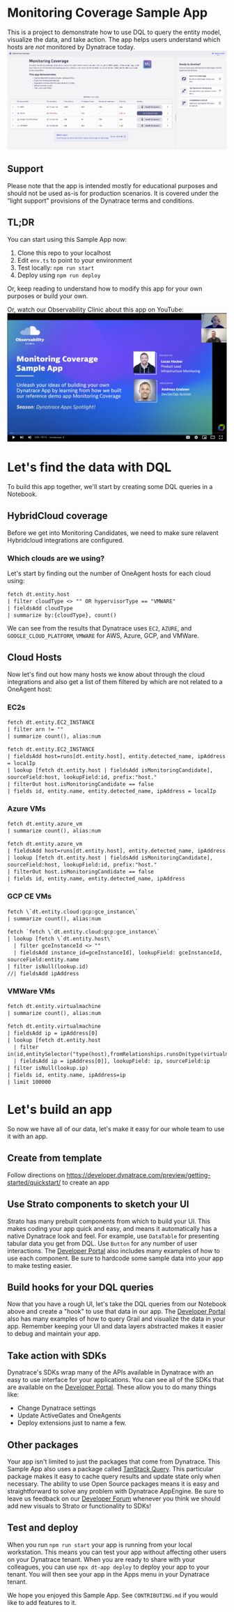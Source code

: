 # Monitoring Coverage Sample App

This is a project to demonstrate how to use DQL to query the entity model, visualize the data, and take action.
The app helps users understand which hosts are _not_ monitored by Dynatrace today.
![Screenshots](./src/assets/monitoring-coverage.png)

## Support
Please note that the app is intended mostly for educational purposes and should not be used as-is for production scenarios. It is covered under the “light support” provisions of the Dynatrace terms and conditions.

## TL;DR
You can start using this Sample App now:
1. Clone this repo to your localhost
2. Edit `env.ts` to point to your environment
3. Test locally: `npm run start`
4. Deploy using `npm run deploy`

Or, keep reading to understand how to modify this app for your own purposes or build your own.

Or, watch our Observability Clinic about this app on YouTube:
[![Observability Clinic](src/assets/observability_clinic.png 'Observability Clinic')](https://www.youtube.com/watch?v=0cbdymD_2tc)

# Let's find the data with DQL

To build this app together, we'll start by creating some DQL queries in a Notebook.

## HybridCloud coverage

Before we get into Monitoring Candidates, we need to make sure relavent Hybridcloud integrations are configured.

### Which clouds are we using?

Let's start by finding out the number of OneAgent hosts for each cloud using:

```
fetch dt.entity.host
| filter cloudType <> "" OR hypervisorType == "VMWARE"
| fieldsAdd cloudType
| summarize by:{cloudType}, count()
```

We can see from the results that Dynatrace uses `EC2`, `AZURE`, and `GOOGLE_CLOUD_PLATFORM`, `VMWARE` for AWS, Azure, GCP, and VMWare.

<!--### Are integrations enabled for our clouds?

<magic/>-->

## Cloud Hosts

Now let's find out how many hosts we know about through the cloud integrations and also get a list of them filtered by which are not related to a OneAgent host:

### EC2s
```
fetch dt.entity.EC2_INSTANCE
| filter arn != ""
| summarize count(), alias:num
```

```
fetch dt.entity.EC2_INSTANCE
| fieldsAdd host=runs[dt.entity.host], entity.detected_name, ipAddress = localIp
| lookup [fetch dt.entity.host | fieldsAdd isMonitoringCandidate], sourceField:host, lookupField:id, prefix:"host."
| filterOut host.isMonitoringCandidate == false
| fields id, entity.name, entity.detected_name, ipAddress = localIp
```

### Azure VMs
```
fetch dt.entity.azure_vm
| summarize count(), alias:num
```

```
fetch dt.entity.azure_vm
| fieldsAdd host=runs[dt.entity.host], entity.detected_name, ipAddress
| lookup [fetch dt.entity.host | fieldsAdd isMonitoringCandidate], sourceField:host, lookupField:id, prefix:"host."
| filterOut host.isMonitoringCandidate == false
| fields id, entity.name, entity.detected_name, ipAddress
```

### GCP CE VMs
```
fetch \`dt.entity.cloud:gcp:gce_instance\`
| summarize count(), alias:num
```

```
fetch `fetch \`dt.entity.cloud:gcp:gce_instance\`
| lookup [fetch \`dt.entity.host\`
  | filter gceInstanceId <> ""
  | fieldsAdd instance_id=gceInstanceId], lookupField: gceInstanceId, sourceField:entity.name
| filter isNull(lookup.id)
//| fieldsAdd ipAddress
```

### VMWare VMs
```
fetch dt.entity.virtualmachine
| summarize count(), alias:num
```

```
fetch dt.entity.virtualmachine
| fieldsAdd ip = ipAddress[0]
| lookup [fetch dt.entity.host
  | filter in(id,entitySelector("type(host),fromRelationships.runsOn(type(virtualmachine))"))
  | fieldsAdd ip = ipAddress[0]], lookupField: ip, sourceField:ip
| filter isNull(lookup.ip)
| fields id, entity.name, ipAddress=ip
| limit 100000
```

# Let's build an app

So now we have all of our data, let's make it easy for our whole team to use it with an app.

## Create from template

Follow directions on https://developer.dynatrace.com/preview/getting-started/quickstart/ to create an app

## Use Strato components to sketch your UI

Strato has many prebuilt components from which to build your UI. This makes coding your app quick and
easy, and means it automatically has a native Dynatrace look and feel. For example, use `DataTable` for
presenting tabular data you get from DQL. Use `Button` for any number of user interactions. The [Developer Portal](https://developer.dynatrace.com/preview/reference/design-system/) also includes many examples of how to use each component. Be sure to hardcode some sample data into your app to make testing easier.

## Build hooks for your DQL queries

Now that you have a rough UI, let's take the DQL queries from our Notebook above and create a "hook" to use
that data in our app. The [Developer Portal](https://developer.dynatrace.com/preview/develop/data/query-and-visualize/)
also has many examples of how to query Grail and visualize the data in your app. Remember keeping your UI and data layers abstracted makes it easier to debug and maintain your app.

## Take action with SDKs

Dynatrace's SDKs wrap many of the APIs available in Dynatrace with an easy to use interface for your applications. You
can see all of the SDKs that are available on the [Developer Portal](https://developer.dynatrace.com/preview/reference/sdks/). These allow you to do many things like:
- Change Dynatrace settings
- Update ActiveGates and OneAgents
- Deploy extensions
just to name a few.

## Other packages

Your app isn't limited to just the packages that come from Dynatrace. This Sample App also uses a package called [TanStack Query](https://www.npmjs.com/package/@tanstack/react-query). This particular package makes it easy to cache query results and update state only when necessary. The ability to use Open Source packages means it is easy and straightforward to solve any problem with Dynatrace AppEngine. Be sure to leave us feedback on our [Developer Forum](https://community.dynatrace.com/t5/Developers/ct-p/developers) whenever you think we should add new visuals to Strato or functionality to SDKs!

## Test and deploy

When you run `npm run start` your app is running from your local workstation. This means you can test your app without affecting other users on your Dynatrace tenant. When you are ready to share with your colleagues, you can use `npx dt-app deploy` to deploy your app to your tenant. You will then see your app in the Apps menu in your Dynatrace tenant.

We hope you enjoyed this Sample App. See `CONTRIBUTING.md` if you would like to add features to it.
